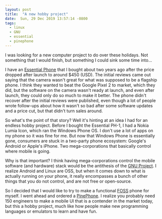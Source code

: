 ```yaml
---
layout: post
title:  "A new hobby project"
date:  Sun, 29 Dec 2019 13:57:14 -0800
tags:
  - linux
  - GNU
  - essential
  - pinephone
---
```


I was looking for a new computer project to do over these holidays. Not something that I would finish, but something I could sink some time into...

I have an [Essential Phone](https://en.wikipedia.org/wiki/Essential_Phone) that I bought about two years ago after the price dropped after launch to around $450 (USD). The initial reviews came out saying that the camera wasn't great for what was supposed to be a flagship phone. I think they wanted to beat the Google Pixel 2 to market, which they did, but the software on the camera wasn't ready at launch, and even after launch, they could only do so much to make it better. The phone didn't recover after the initial reviews were published, even though a lot of people wrote follow-ups about how it wasn't so bad after some software updates and a price cut, but that didn't turn sales around.

So what's the point of that story? Well it's hinting at an idea I had for an endless hobby project. Before I bought the Essential PH-1, I had a Nokia Lumia Icon, which ran the Windows Phone OS. I don't use a lot of apps on my phone so it was fine for me. But now that Windows Phone is essentially gone, consumers are stuck in a two-party phone ecosystem: Google's Android or Apple's iPhone. Two mega-corporations that basically control where mobile is going.

Why is that important? I think having mega-corporations control the mobile software (and hardware) stack would be the antithesis of the [GNU Project](https://en.wikipedia.org/wiki/GNU_Project). I realize Android and Linux are OSS, but when it comes down to what is actually running on your phone, it really encompasses a bunch of other things that you do not control, and are not free or open-source.

So I decided that I would like to try to make a functional [FOSS](https://en.wikipedia.org/wiki/Free_and_open-source_software) phone for myself. I went ahead and ordered a [PinePhone](https://www.pine64.org/pinephone/). I realize you probably need 150 engineers to make a mobile UI that is a contender in the market today, but this a hobby project, much like how people make new programming languages or emulators to learn and have fun.